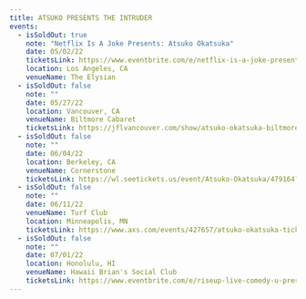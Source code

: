 ```yaml
---
title: ATSUKO PRESENTS THE INTRUDER
events:
  - isSoldOut: true
    note: "Netflix Is A Joke Presents: Atsuko Okatsuka"
    date: 05/02/22
    ticketsLink: https://www.eventbrite.com/e/netflix-is-a-joke-presents-atsuko-okatsuka-tickets-289955092487
    location: Los Angeles, CA
    venueName: The Elysian
  - isSoldOut: false
    note: ""
    date: 05/27/22
    location: Vancouver, CA
    venueName: Biltmore Cabaret
    ticketsLink: https://jflvancouver.com/show/atsuko-okatsuka-biltmore/
  - isSoldOut: false
    note: ""
    date: 06/04/22
    location: Berkeley, CA
    venueName: Cornerstone
    ticketsLink: https://wl.seetickets.us/event/Atsuko-Okatsuka/479164?afflky=CornerstoneBerkeley
  - isSoldOut: false
    note: ""
    date: 06/11/22
    venueName: Turf Club
    location: Minneapolis, MN
    ticketsLink: https://www.axs.com/events/427657/atsuko-okatsuka-tickets?skin=turfclub
  - isSoldOut: false
    note: ""
    date: 07/01/22
    location: Honolulu, HI
    venueName: Hawaii Brian's Social Club
    ticketsLink: https://www.eventbrite.com/e/riseup-live-comedy-u-present-atsuko-okatsuka-tickets-288710489847
---
```


